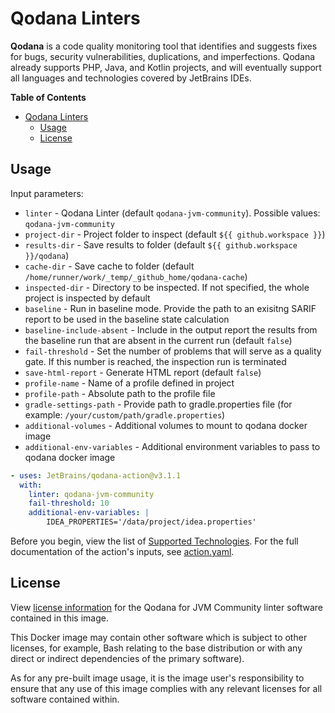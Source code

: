 # Qodana Linters

**Qodana** is a code quality monitoring tool that identifies and suggests fixes for bugs, security vulnerabilities, duplications, and imperfections.
Qodana already supports PHP, Java, and Kotlin projects, and will eventually support all languages and technologies covered by JetBrains IDEs.

**Table of Contents**

<!-- toc -->

- [Qodana Linters](#qodana-linters)
  - [Usage](#usage)
  - [License](#license)

<!-- tocstop -->


## Usage

Input parameters:
* `linter` - Qodana Linter (default `qodana-jvm-community`). Possible values: `qodana-jvm-community`
* `project-dir` - Project folder to inspect (default `${{ github.workspace }}`)
* `results-dir` - Save results to folder (default `${{ github.workspace }}/qodana`)
* `cache-dir` - Save cache to folder (default `/home/runner/work/_temp/_github_home/qodana-cache`)
* `inspected-dir` - Directory to be inspected. If not specified, the whole project is inspected by default
* `baseline` - Run in baseline mode. Provide the path to an exisitng SARIF report to be used in the baseline state calculation
* `baseline-include-absent` - Include in the output report the results from the baseline run that are absent in the current run (default `false`)
* `fail-threshold` - Set the number of problems that will serve as a quality gate. If this number is reached, the inspection run is terminated
* `save-html-report` - Generate HTML report (default `false`)
* `profile-name` - Name of a profile defined in project
* `profile-path` - Absolute path to the profile file
* `gradle-settings-path` - Provide path to gradle.properties file (for example: `/your/custom/path/gradle.properties`)
* `additional-volumes` - Additional volumes to mount to qodana docker image
* `additional-env-variables` - Additional environment variables to pass to qodana docker image

```yaml
- uses: JetBrains/qodana-action@v3.1.1
  with:
    linter: qodana-jvm-community
    fail-threshold: 10
    additional-env-variables: |
        IDEA_PROPERTIES='/data/project/idea.properties'
```

Before you begin, view the list of [Supported Technologies](https://www.jetbrains.com/help/qodana/supported-technologies.html). For the full documentation of the action's inputs, see [action.yaml](action.yaml).

## License

View [license information](https://www.jetbrains.com/legal/?fromFooter#licensing) for the Qodana for JVM Community linter software contained in this image.

This Docker image may contain other software which is subject to other licenses, for example, Bash relating to the base distribution or with any direct or indirect dependencies of the primary software).

As for any pre-built image usage, it is the image user's responsibility to ensure that any use of this image complies with any relevant licenses for all software contained within.
